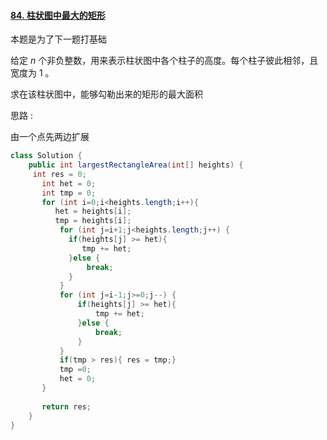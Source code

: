 #### [84. 柱状图中最大的矩形](https://leetcode-cn.com/problems/largest-rectangle-in-histogram/)

本题是为了下一题打基础

给定 *n* 个非负整数，用来表示柱状图中各个柱子的高度。每个柱子彼此相邻，且宽度为 1 。

求在该柱状图中，能够勾勒出来的矩形的最大面积

思路 :

 由一个点先两边扩展

```java
class Solution {
    public int largestRectangleArea(int[] heights) {
     int res = 0;
       int het = 0;
       int tmp = 0;
       for (int i=0;i<heights.length;i++){
          het = heights[i];
          tmp = heights[i];
           for (int j=i+1;j<heights.length;j++) {
             if(heights[j] >= het){
                tmp += het;
             }else {
                 break;
             }
           }
           for (int j=i-1;j>=0;j--) {
               if(heights[j] >= het){
                   tmp += het;
               }else {
                   break;
               }
           }
           if(tmp > res){ res = tmp;}
           tmp =0;
           het = 0;
       }
  
       return res;
    }
}
```

